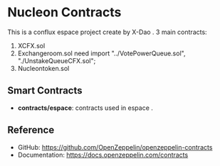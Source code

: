 # Nucleon Contracts

This is a conflux espace project create by X-Dao .
3 main contracts:
1. XCFX.sol
2. Exchangeroom.sol
    need import "../VotePowerQueue.sol", "./UnstakeQueueCFX.sol";
3. Nucleontoken.sol

## Smart Contracts

- **contracts/espace**: contracts  used in espace [](https://docs.openzeppelin.com/contracts/4.x/erc20).


## Reference

- GitHub: https://github.com/OpenZeppelin/openzeppelin-contracts
- Documentation: https://docs.openzeppelin.com/contracts
